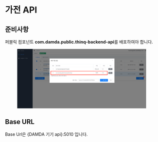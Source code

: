 # 가전 API

## 준비사항

퍼블릭 컴포넌트 **com.damda.public.thinq-backend-api**를 배포하여야 합니다.

<figure><img src="../../../.gitbook/assets/image (125).png" alt=""><figcaption></figcaption></figure>

## Base URL

Base Url은 {DAMDA 기기 api}:5010 입니다.
